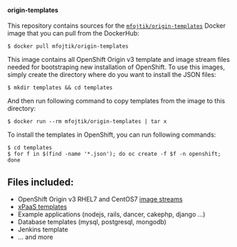 #### origin-templates

This repository contains sources for the [`mfojtik/origin-templates`](https://hub.docker.com/r/mfojtik/origin-templates/) Docker image that you can pull from the DockerHub:

```console
$ docker pull mfojtik/origin-templates
```

This image contains all OpenShift Origin v3 template and image stream files needed for bootstraping new installation
of OpenShift. To use this images, simply create the directory where do you want to install the JSON files:

```console
$ mkdir templates && cd templates
```

And then run following command to copy templates from the image to this directory:

```console
$ docker run --rm mfojtik/origin-templates | tar x
```

To install the templates in OpenShift, you can run following commands:

```console
$ cd templates
$ for f in $(find -name '*.json'); do oc create -f $f -n openshift; done
```

## Files included:

* OpenShift Origin v3 RHEL7 and CentOS7 [image streams](https://github.com/openshift/origin/tree/master/examples/image-streams)
* [xPaaS templates](https://github.com/jboss-openshift/application-templates)
* Example applications (nodejs, rails, dancer, cakephp, django ...)
* Database templates (mysql, postgresql, mongodb)
* Jenkins template
* ... and more
